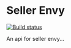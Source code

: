 # Seller Envy

[![Build status](https://ci.appveyor.com/api/projects/status/sxx48urixxcme5d6/branch/master?svg=true)](https://ci.appveyor.com/project/withinboredom/seller-envy/branch/master)

An api for seller envy...